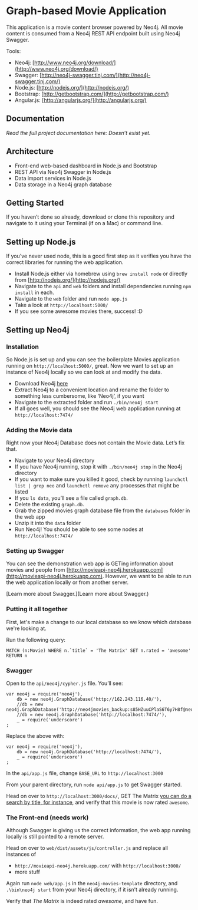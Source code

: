 # Graph-based Movie Application


This application is a movie content browser powered by Neo4j. All movie content is consumed from a Neo4j REST API endpoint built using Neo4j Swagger.

Tools:

* Neo4j: [http://www.neo4j.org/download/](http://www.neo4j.org/download/)
* Swagger: [http://neo4j-swagger.tinj.com/](http://neo4j-swagger.tinj.com/)
* Node.js: [http://nodejs.org/](http://nodejs.org/)
* Bootstrap: [http://getbootstrap.com/](http://getbootstrap.com/)
* Angular.js: [http://angularjs.org/](http://angularjs.org/)


## Documentation

*Read the full project documentation here: Doesn’t exist yet.*

## Architecture

* Front-end web-based dashboard in Node.js and Bootstrap
* REST API via Neo4j Swagger in Node.js
* Data import services in Node.js
* Data storage in a Neo4j graph database

## Getting Started

If you haven’t done so already, download or clone this repository and navigate to it using your Terminal (if on a Mac) or command line.


## Setting up Node.js

If you’ve never used node, this is a good first step as it verifies you have the correct libraries for running the web application. 

* Install Node.js either via homebrew using `brew install node` or directly from [http://nodejs.org/](http://nodejs.org/)
* Navigate to the `api` and `web` folders and install dependencies running  `npm install` in each.
* Navigate to the `web` folder and run `node app.js`
* Take a look at `http://localhost:5000/`
* If you see some awesome movies there, success! :D

## Setting up Neo4j

### Installation
So Node.js is set up and you can see the boilerplate Movies application running on `http://localhost:5000/`, great. Now we want to set up an instance of Neo4j locally so we can look at and modify the data. 

* Download Neo4j [here](http://www.neo4j.org/download)
* Extract Neo4j to a convenient location and rename the folder to something less cumbersome, like ‘Neo4j’, if you want
* Navigate to the extracted folder and run `./bin/neo4j start` 
* If all goes well, you should see the Neo4j web application running at `http://localhost:7474/`

### Adding the Movie data

Right now your Neo4j Database does not contain the Movie data.  Let’s fix that. 

* Navigate to your Neo4j directory
* If you have Neo4j running, stop it with `./bin/neo4j stop` in the Neo4j directory
* If you want to make sure you killed it good, check by running `launchctl list | grep neo` and `launchctl remove` any processes that might be listed
* If you `ls data`, you’ll see a file called `graph.db`.
* Delete the existing `graph.db`.
* Grab the zipped movies graph database file from the `databases` folder in the web app
* Unzip it into the `data` folder
* Run Neo4j! You should be able to see some nodes at `http://localhost:7474/`

### Setting up Swagger

You can see the demonstration web app is GETing information about movies and people from [http://movieapi-neo4j.herokuapp.com](http://movieapi-neo4j.herokuapp.com). However, we want to be able to run the web application locally or from another server. 

[Learn more about Swagger.](Learn more about Swagger.)

### Putting it all together

First, let's make a change to our local database so we know which database we're looking at. 

Run the following query:
 
```
MATCH (n:Movie) WHERE n.`title` = 'The Matrix' SET n.rated = 'awesome' RETURN n
```

### Swagger
Open to the `api/neo4j/cypher.js` file. You’ll see:

```
var neo4j = require('neo4j'),
    db = new neo4j.GraphDatabase('http://162.243.116.40/'),
    //db = new neo4j.GraphDatabase('http://neo4jmovies_backup:s85HZuuCPlaS6T6y7H8f@neo4jmoviesbackup.sb01.stations.graphenedb.com:24789/'),
    //db = new neo4j.GraphDatabase('http://localhost:7474/'),
    _ = require('underscore')
;
```

Replace the above with:

```
var neo4j = require('neo4j'),
    db = new neo4j.GraphDatabase('http://localhost:7474/'),
    _ = require('underscore')
;
```

In the `api/app.js` file, change `BASE_URL` to `http://localhost:3000`

From your parent directory, run `node api/app.js` to get Swagger started.

Head on over to `http://localhost:3000/docs/`, GET The Matrix [you can do a search by title, for instance](http://localhost:3000/docs/#!/movies/getMovieByTitle_get_3), and verify that this movie is now rated `awesome`.

### The Front-end (needs work)

Although Swagger is giving us the correct information, the web app running locally is still pointed to a remote server. 

Head on over to `web/dist/assets/js/controller.js` and replace all instances of 

* `http://movieapi-neo4j.herokuapp.com/` with `http://localhost:3000/`
* more stuff

Again run `node web/app.js` in the `neo4j-movies-template` directory, and `.\bin\neo4j start` from your Neo4j directory, if it isn’t already running. 

Verify that *The Matrix* is indeed rated *awesome*, and have fun. 
